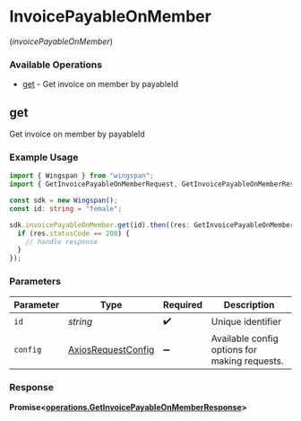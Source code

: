 # InvoicePayableOnMember
(*invoicePayableOnMember*)

### Available Operations

* [get](#get) - Get invoice on member by payableId

## get

Get invoice on member by payableId

### Example Usage

```typescript
import { Wingspan } from "wingspan";
import { GetInvoicePayableOnMemberRequest, GetInvoicePayableOnMemberResponse } from "wingspan/dist/sdk/models/operations";

const sdk = new Wingspan();
const id: string = "female";

sdk.invoicePayableOnMember.get(id).then((res: GetInvoicePayableOnMemberResponse) => {
  if (res.statusCode == 200) {
    // handle response
  }
});
```

### Parameters

| Parameter                                                    | Type                                                         | Required                                                     | Description                                                  |
| ------------------------------------------------------------ | ------------------------------------------------------------ | ------------------------------------------------------------ | ------------------------------------------------------------ |
| `id`                                                         | *string*                                                     | :heavy_check_mark:                                           | Unique identifier                                            |
| `config`                                                     | [AxiosRequestConfig](https://axios-http.com/docs/req_config) | :heavy_minus_sign:                                           | Available config options for making requests.                |


### Response

**Promise<[operations.GetInvoicePayableOnMemberResponse](../../models/operations/getinvoicepayableonmemberresponse.md)>**


